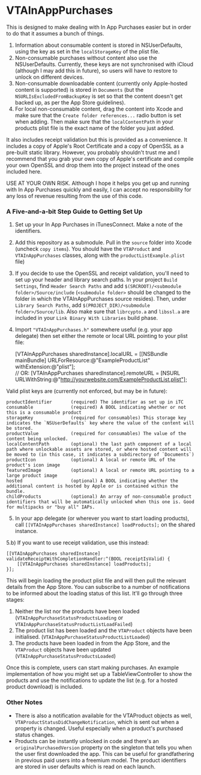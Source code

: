 VTAInAppPurchases
=================

This is designed to make dealing with In App Purchases easier but in order to do that it assumes a bunch of things.

1. Information about consumable content is stored in NSUserDefaults, using the key as set in the `localStorageKey` of the plist file.
1. Non-consumable purchases without content also use the NSUserDefaults. Currently, these keys are not synchronised with iCloud (although I may add this in future), so users will have to restore to unlock on different devices.
1. Non-consumable downloadable content (currently only Apple-hosted content is supported) is stored in `Documents` (but the `NSURLIsExcludedFromBackupKey` is set so that the content doesn't get backed up, as per the App Store guidelines).
1. For local non-consumable content, drag the content into Xcode and make sure that the `Create folder references...` radio button is set when adding. Then make sure that the `localContentPath` in your products plist file is the exact name of the folder you just added.

It also includes receipt validation but this is provided as a convenience. It includes a copy of Apple's Root Certificate and a copy of OpenSSL as a pre-built static library. However, you probably shouldn't trust me and I recommend that you grab your own copy of Apple's certificate and compile your own OpenSSL and drop them into the project instead of the ones included here.

USE AT YOUR OWN RISK. Although I hope it helps you get up and running with In App Purchases quickly and easily, I can accept no responsibility for any loss of revenue resulting from the use of this code.

### A Five-and-a-bit Step Guide to Getting Set Up

1) Set up your In App Purchases in iTunesConnect. Make a note of the identifiers.

2) Add this repository as a submodule. Pull in the `source` folder into Xcode (uncheck `copy items`). You should have the `VTAProduct` and `VTAInAppPurchases` classes, along with the `productListExample.plist` file)

3) If you decide to use the OpenSSL and receipt validation, you'll need to set up your header and library search paths. In your project `Build Settings`, find `Header Search Paths` and add `$(SRCROOT)/<submodule folder>/Source/include` (`<submodule folder>` should be changed to the folder in which the VTAInAppPurchases source resides). Then, under `Library Search Paths`, add `$(PROJECT_DIR)/<submodule folder>/Source/lib`. Also make sure that `librcypto.a` and `libssl.a` are included in your `Link Binary With Libraries` build phase.

4) Import `"VTAInAppPurchases.h"` somewhere useful (e.g. your app delegate) then set either the remote or local URL pointing to your plist file:

    [VTAInAppPurchases sharedInstance].localURL = [[NSBundle mainBundle] URLForResource:@"ExampleProductList" withExtension:@"plist"];  
    // OR: [VTAInAppPurchases sharedInstance].remoteURL = [NSURL URLWithString:@"http://yourwebsite.com/ExampleProductList.plist"];

Valid plist keys are (currently not enforced, but may be in future):

	productIdentifier		(required) The identifier as set up in iTC
	consumable				(required) A BOOL indicating whether or not this is a consumable product
	storageKey				(required for consumables) This storage key indicates the `NSUserDefaults` key where the value of the content will be stored.
	productValue			(required for consumables) The value of the content being unlocked.
	localContentPath		(optional) the last path component of a local path where unlockable assets are stored, or where hosted content will be moved to (in this case, it indicates a subdirectory of `Documents`)
	productIcon				(optional) A local or remote URL of the product's icon image
	featuredImage			(optional) A local or remote URL pointing to a large product image
	hosted					(optional) A BOOL indicating whether the additional content is hosted by Apple or is contained within the bundle.
    childProducts           (optional) An array of non-consumable product identifiers that will be automatically unlocked when this one is. Good for multipacks or "buy all" IAPs.

5) In your app delegate (or wherever you want to start loading products), call `[[VTAInAppPurchases sharedInstance] loadProducts];` on the shared instance. 

5.b) If you want to use receipt validation, use this instead:

    [[VTAInAppPurchases sharedInstance] validateReceiptWithCompletionHandler:^(BOOL receiptIsValid) {
        [[VTAInAppPurchases sharedInstance] loadProducts];
    }];

This will begin loading the product plist file and will then pull the relevant details from the App Store. You can subscribe to a number of notifications to be informed about the loading status of this list. It'll go through three stages:

1. Neither the list nor the products have been loaded (`VTAInAppPurchaseStatusProductsLoading` or `VTAInAppPurchaseStatusProductListLoadFailed`)
1. The product list has been loaded and the `VTAProduct` objects have been initialised. (`VTAInAppPurchaseStatusProductListLoaded`)
1. The products have been loaded in from the App Store, and the `VTAProduct` objects have been updated (`VTAInAppPurchaseStatusProductsLoaded`)

Once this is complete, users can start making purchases. An example implementation of how you might set up a TableViewController to show the products and use the notifications to update the list (e.g. for a hosted product download) is included.

### Other Notes

* There is also a notification available for the VTAProduct objects as well, `VTAProductStatusDidChangeNotification`, which is sent out when a property is changed. Useful especially when a product's purchased status changes. 
* Products can be instantly unlocked in code and there's an `originalPurchasedVersion` property on the singleton that tells you when the user first downloaded the app. This can be useful for grandfathering in previous paid users into a freemium model. The product identifiers are stored in user defaults which is read on each launch. 